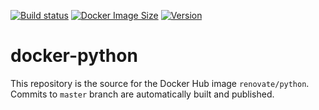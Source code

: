 [![Build status](https://github.com/renovatebot/docker-python/workflows/build/badge.svg)](https://github.com/renovatebot/docker-python/actions?query=workflow%3Abuild)
[![Docker Image Size](https://img.shields.io/docker/image-size/renovate/python/latest)](https://hub.docker.com/r/renovate/python)
[![Version](https://img.shields.io/docker/v/renovate/python/latest)](https://hub.docker.com/r/renovate/python)

# docker-python

This repository is the source for the Docker Hub image `renovate/python`. Commits to `master` branch are automatically built and published.
